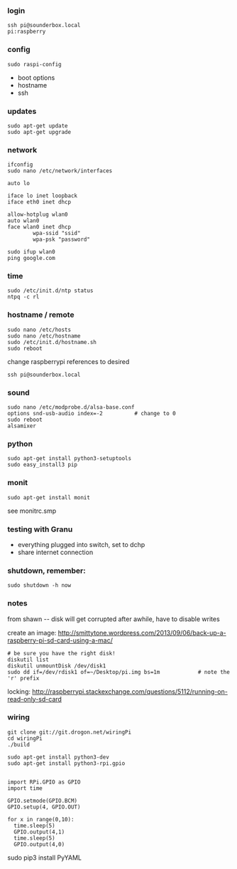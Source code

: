 
### login
    ssh pi@sounderbox.local
    pi:raspberry

### config
    sudo raspi-config

- boot options
- hostname
- ssh

### updates
    sudo apt-get update
    sudo apt-get upgrade

### network
    ifconfig
    sudo nano /etc/network/interfaces

    auto lo
     
    iface lo inet loopback
    iface eth0 inet dhcp
     
    allow-hotplug wlan0
    auto wlan0
    face wlan0 inet dhcp
            wpa-ssid "ssid"
            wpa-psk "password"

    sudo ifup wlan0
    ping google.com

### time
    sudo /etc/init.d/ntp status
    ntpq -c rl

### hostname / remote
    sudo nano /etc/hosts
    sudo nano /etc/hostname
    sudo /etc/init.d/hostname.sh
    sudo reboot
change raspberrypi references to desired

    ssh pi@sounderbox.local

### sound
    sudo nano /etc/modprobe.d/alsa-base.conf
    options snd-usb-audio index=-2          # change to 0
    sudo reboot
    alsamixer

### python
    sudo apt-get install python3-setuptools
    sudo easy_install3 pip    

### monit
    sudo apt-get install monit
see monitrc.smp

### testing with Granu
- everything plugged into switch, set to dchp
- share internet connection

### shutdown, remember:
    sudo shutdown -h now


### notes
from shawn -- disk will get corrupted after awhile, have to disable writes

create an image: http://smittytone.wordpress.com/2013/09/06/back-up-a-raspberry-pi-sd-card-using-a-mac/

    # be sure you have the right disk!
    diskutil list
    diskutil unmountDisk /dev/disk1
    sudo dd if=/dev/rdisk1 of=~/Desktop/pi.img bs=1m            # note the 'r' prefix


locking:
http://raspberrypi.stackexchange.com/questions/5112/running-on-read-only-sd-card



### wiring

    git clone git://git.drogon.net/wiringPi
    cd wiringPi
    ./build

    sudo apt-get install python3-dev
    sudo apt-get install python3-rpi.gpio 


    import RPi.GPIO as GPIO
    import time

    GPIO.setmode(GPIO.BCM)
    GPIO.setup(4, GPIO.OUT)

    for x in range(0,10):
      time.sleep(5)
      GPIO.output(4,1)
      time.sleep(5)
      GPIO.output(4,0)    

sudo pip3 install PyYAML
